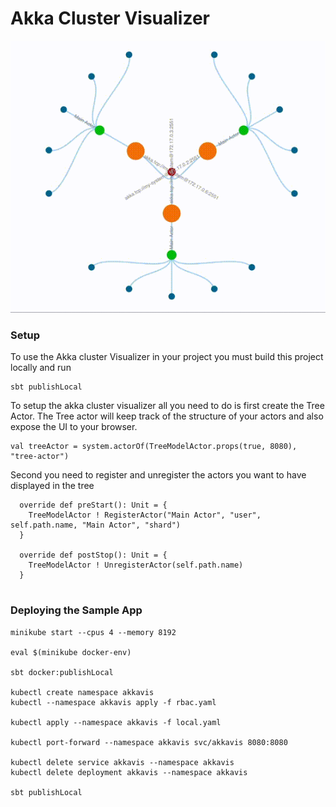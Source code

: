 # Akka Cluster Visualizer

![Alt Text](./images/akka_cluster_vis.gif)

### Setup

To use the Akka cluster Visualizer in your project you must build this project locally and run

```
sbt publishLocal
```


To setup the akka cluster visualizer all you need to do is first create the Tree Actor.  The Tree actor will keep track 
of the structure of your actors and also expose the UI to your browser.

```
val treeActor = system.actorOf(TreeModelActor.props(true, 8080), "tree-actor")
```

Second you need to register and unregister the actors you want to have displayed in the tree

```
  override def preStart(): Unit = {
    TreeModelActor ! RegisterActor("Main Actor", "user", self.path.name, "Main Actor", "shard")
  }
  
  override def postStop(): Unit = {
    TreeModelActor ! UnregisterActor(self.path.name)
  }
  
```

### Deploying the Sample App

```
minikube start --cpus 4 --memory 8192

eval $(minikube docker-env)

sbt docker:publishLocal

kubectl create namespace akkavis
kubectl --namespace akkavis apply -f rbac.yaml

kubectl apply --namespace akkavis -f local.yaml

kubectl port-forward --namespace akkavis svc/akkavis 8080:8080

kubectl delete service akkavis --namespace akkavis
kubectl delete deployment akkavis --namespace akkavis

sbt publishLocal
```
